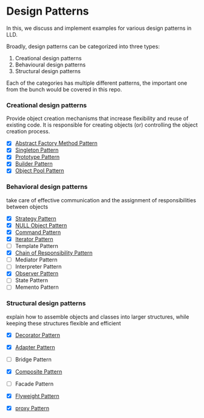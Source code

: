 # Design Patterns

In this, we discuss and implement examples for various design patterns in LLD.

Broadly, design patterns can be categorized into three types:
1. Creational design patterns
2. Behavioural design patterns
3. Structural design patterns

Each of the categories has multiple different patterns, the important one 
from the bunch would be covered in this repo.

### Creational design patterns
Provide object creation mechanisms that increase flexibility and reuse of existing code.
It is responsible for creating objects (or) controlling the object creation process.

- [X] [Abstract Factory Method Pattern](src/main/java/com/basava/creational/abstract_factory_pattern)
- [X] [Singleton Pattern](src/main/java/com/basava/creational/singleton_pattern)
- [X] [Prototype Pattern](src/main/java/com/basava/creational/prototype_pattern)
- [X] [Builder Pattern](src/main/java/com/basava/creational/builder_pattern)
- [X] [Object Pool Pattern](src/main/java/com/basava/creational/object_pool_pattern)

### Behavioral design patterns
take care of effective communication and the assignment of responsibilities between objects

- [X] [Strategy Pattern](src/main/java/com/basava/behavioral/strategy_pattern)
- [X] [NULL Object Pattern](src/main/java/com/basava/behavioral/null_object_pattern)
- [X] [Command Pattern](src/main/java/com/basava/behavioral/command_pattern)
- [X] [Iterator Pattern](src/main/java/com/basava/behavioral/iterator_pattern)
- [ ] Template Pattern
- [X] [Chain of Responsibility Pattern](src/main/java/com/basava/behavioral/chain_of_responsibility)
- [ ] Mediator Pattern
- [ ] Interpreter Pattern
- [X] [Observer Pattern](src/main/java/com/basava/behavioral/observer_pattern)
- [ ] State Pattern
- [ ] Memento Pattern

### Structural design patterns
explain how to assemble objects and classes into larger structures, while keeping these structures flexible and efficient

- [X] [Decorator Pattern](src/main/java/com/basava/structural/decorator_pattern)
- [X] [Adapter Pattern](src/main/java/com/basava/structural/adapter_pattern)
- [ ] Bridge Pattern
- [X] [Composite Pattern](src/main/java/com/basava/structural/composite_pattern)
- [ ] Facade Pattern
- [X] [Flyweight Pattern](src/main/java/com/basava/structural/flyweight_pattern)
- [X] [proxy Pattern](src/main/java/com/basava/structural/proxy_pattern)

